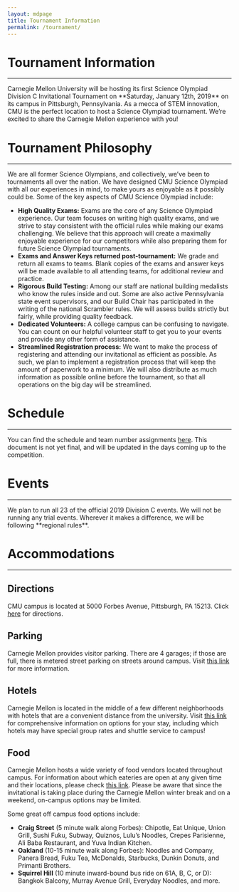 ```yaml
---
layout: mdpage
title: Tournament Information
permalink: /tournament/
---
```


# Tournament Information
<hr>
Carnegie Mellon University will be hosting its first Science Olympiad Division C Invitational Tournament on **Saturday, January 12th, 2019** on its campus in Pittsburgh, Pennsylvania.
As a mecca of STEM innovation, CMU is the perfect location to host a Science Olympiad tournament.
We’re excited to share the Carnegie Mellon experience with you!

# Tournament Philosophy
<hr>

We are all former Science Olympians, and collectively, we’ve been to tournaments all over the nation. We have designed CMU Science Olympiad with all our experiences in mind, to make yours as enjoyable as it possibly could be. Some of the key aspects of CMU Science Olympiad include:
- **High Quality Exams:** Exams are the core of any Science Olympiad experience. Our team focuses on writing high quality exams, and we strive to stay consistent with the official rules while making our exams challenging. We believe that this approach will create a maximally enjoyable experience for our competitors while
also preparing them for future Science Olympiad tournaments.
- **Exams and Answer Keys returned post-tournament:** We grade and return all exams to teams. Blank copies of the exams and answer keys will be made available to all attending teams, for additional review and practice.
- **Rigorous Build Testing:** Among our staff are national building medalists who know the rules inside and out. Some are also active Pennsylvania state event supervisors, and our Build Chair has participated in the writing of the national Scrambler rules. We will assess builds strictly but fairly, while providing quality feedback.
- **Dedicated Volunteers:** A college campus can be confusing to navigate. You can count on our helpful volunteer staff to get you to your events and provide
any other form of assistance.
- **Streamlined Registration process:** We want to make the process of registering and attending our invitational as efficient as possible. As such, we plan to implement a registration
process that will keep the amount of paperwork to a minimum. We will also distribute as much information as possible online before the tournament, so that all operations on the big
day will be streamlined.

# Schedule
<hr>
You can find the schedule and team number assignments <a href="https://docs.google.com/spreadsheets/d/17RPOM_qKcdx9-vVmPz2Zc_QLzgSoT2zwnKdJ_LeaZnw/edit?usp=sharing" target="_blank">here</a>.
This document is not yet final, and will be updated in the days coming up to the competition.

# Events
<hr>
We plan to run all 23 of the official 2019 Division C events. We will not be running any trial events. Wherever it makes a difference, we will be following **regional rules**.

# Accommodations
<hr>

## Directions

CMU campus is located at 5000 Forbes Avenue, Pittsburgh, PA 15213. Click <a href="https://www.google.com/maps?saddr=My+Location&daddr=Carnegie+Mellon+University" target="_blank">here</a> for directions.

## Parking

Carnegie Mellon provides visitor parking. There are 4 garages; if those are full, there is metered street parking on streets around campus. Visit <a href="https://www.cmu.edu/visit/maps-parking-transportation.html" target="_blank">this link</a> for more information.


## Hotels

Carnegie Mellon is located in the middle of a few different neighborhoods with hotels that are a convenient distance from the university. Visit <a href="https://admission.enrollment.cmu.edu/pages/accommodations" target="_blank">this link</a> for comprehensive information on options for your stay, including which hotels may have special group rates and shuttle service to campus!

## Food

Carnegie Mellon hosts a wide variety of food vendors located throughout campus. For information about which eateries are open at any given time and their locations, please check <a href="http://cmueats.com" target="_blank">this link</a>. Please be aware that since the invitational is taking place during the Carnegie Mellon winter break and on a weekend, on-campus options may be limited.

Some great off campus food options include:

- **Craig Street** (5 minute walk along Forbes): Chipotle, Eat Unique, Union Grill, Sushi Fuku, Subway, Quiznos, Lulu’s Noodles, Crepes Parisienne, Ali Baba Restaurant, and Yuva Indian Kitchen.
- **Oakland** (10-15 minute walk along Forbes): Noodles and Company, Panera Bread, Fuku Tea, McDonalds, Starbucks, Dunkin Donuts, and Primanti Brothers.
- **Squirrel Hill** (10 minute inward-bound bus ride on 61A, B, C, or D):  Bangkok Balcony, Murray Avenue Grill, Everyday Noodles, and more.
